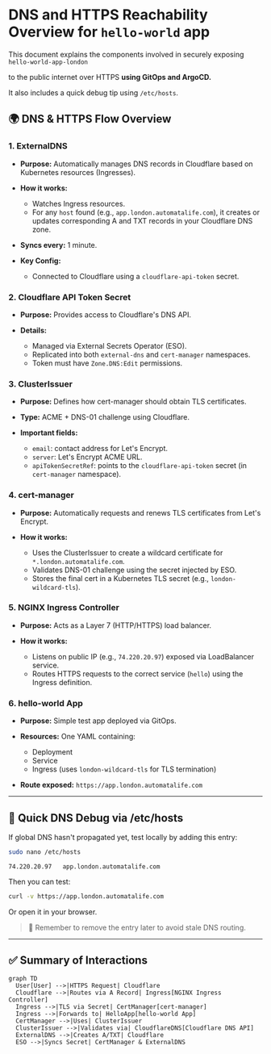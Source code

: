 # DNS and HTTPS Reachability Overview for `hello-world` app

This document explains the components involved in securely exposing `hello-world-app-london`

to the public internet over HTTPS **using GitOps and ArgoCD.**

It also includes a quick debug tip using `/etc/hosts`.

## 🌍 DNS & HTTPS Flow Overview

### 1. **ExternalDNS**

* **Purpose:** Automatically manages DNS records in Cloudflare based on Kubernetes resources (Ingresses).
* **How it works:**

  * Watches Ingress resources.
  * For any `host` found (e.g., `app.london.automatalife.com`), it creates or updates corresponding A and TXT records in your Cloudflare DNS zone.
* **Syncs every:** 1 minute.
* **Key Config:**

  * Connected to Cloudflare using a `cloudflare-api-token` secret.

### 2. **Cloudflare API Token Secret**

* **Purpose:** Provides access to Cloudflare's DNS API.
* **Details:**

  * Managed via External Secrets Operator (ESO).
  * Replicated into both `external-dns` and `cert-manager` namespaces.
  * Token must have `Zone.DNS:Edit` permissions.

### 3. **ClusterIssuer**

* **Purpose:** Defines how cert-manager should obtain TLS certificates.
* **Type:** ACME + DNS-01 challenge using Cloudflare.
* **Important fields:**

  * `email`: contact address for Let's Encrypt.
  * `server`: Let's Encrypt ACME URL.
  * `apiTokenSecretRef`: points to the `cloudflare-api-token` secret (in `cert-manager` namespace).

### 4. **cert-manager**

* **Purpose:** Automatically requests and renews TLS certificates from Let's Encrypt.
* **How it works:**

  * Uses the ClusterIssuer to create a wildcard certificate for `*.london.automatalife.com`.
  * Validates DNS-01 challenge using the secret injected by ESO.
  * Stores the final cert in a Kubernetes TLS secret (e.g., `london-wildcard-tls`).

### 5. **NGINX Ingress Controller**

* **Purpose:** Acts as a Layer 7 (HTTP/HTTPS) load balancer.
* **How it works:**

  * Listens on public IP (e.g., `74.220.20.97`) exposed via LoadBalancer service.
  * Routes HTTPS requests to the correct service (`hello`) using the Ingress definition.

### 6. **hello-world App**

* **Purpose:** Simple test app deployed via GitOps.
* **Resources:** One YAML containing:

  * Deployment
  * Service
  * Ingress (uses `london-wildcard-tls` for TLS termination)
* **Route exposed:** `https://app.london.automatalife.com`

---

## 🧪 Quick DNS Debug via /etc/hosts

If global DNS hasn't propagated yet, test locally by adding this entry:

```bash
sudo nano /etc/hosts
```

```text
74.220.20.97   app.london.automatalife.com
```

Then you can test:

```bash
curl -v https://app.london.automatalife.com
```

Or open it in your browser.

> 🧼 Remember to remove the entry later to avoid stale DNS routing.

---

## ✅ Summary of Interactions

```mermaid
graph TD
  User[User] -->|HTTPS Request| Cloudflare
  Cloudflare -->|Routes via A Record| Ingress[NGINX Ingress Controller]
  Ingress -->|TLS via Secret| CertManager[cert-manager]
  Ingress -->|Forwards to| HelloApp[hello-world App]
  CertManager -->|Uses| ClusterIssuer
  ClusterIssuer -->|Validates via| CloudflareDNS[Cloudflare DNS API]
  ExternalDNS -->|Creates A/TXT| Cloudflare
  ESO -->|Syncs Secret| CertManager & ExternalDNS
```
